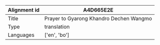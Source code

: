 |Alignment id | A4D665E2E
| --- | --- 
|Title | Prayer to Gyarong Khandro Dechen Wangmo 
|Type | translation
|Languages | ['en', 'bo']